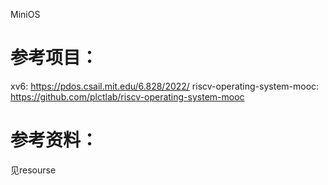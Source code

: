 MiniOS

# 参考项目：
xv6: https://pdos.csail.mit.edu/6.828/2022/
riscv-operating-system-mooc: https://github.com/plctlab/riscv-operating-system-mooc

# 参考资料：
见resourse

